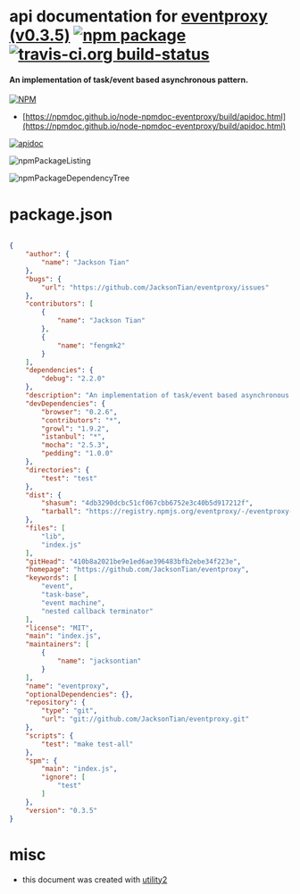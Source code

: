 # api documentation for  [eventproxy (v0.3.5)](https://github.com/JacksonTian/eventproxy)  [![npm package](https://img.shields.io/npm/v/npmdoc-eventproxy.svg?style=flat-square)](https://www.npmjs.org/package/npmdoc-eventproxy) [![travis-ci.org build-status](https://api.travis-ci.org/npmdoc/node-npmdoc-eventproxy.svg)](https://travis-ci.org/npmdoc/node-npmdoc-eventproxy)
#### An implementation of task/event based asynchronous pattern.

[![NPM](https://nodei.co/npm/eventproxy.png?downloads=true&downloadRank=true&stars=true)](https://www.npmjs.com/package/eventproxy)

- [https://npmdoc.github.io/node-npmdoc-eventproxy/build/apidoc.html](https://npmdoc.github.io/node-npmdoc-eventproxy/build/apidoc.html)

[![apidoc](https://npmdoc.github.io/node-npmdoc-eventproxy/build/screenCapture.buildCi.browser.%252Ftmp%252Fbuild%252Fapidoc.html.png)](https://npmdoc.github.io/node-npmdoc-eventproxy/build/apidoc.html)

![npmPackageListing](https://npmdoc.github.io/node-npmdoc-eventproxy/build/screenCapture.npmPackageListing.svg)

![npmPackageDependencyTree](https://npmdoc.github.io/node-npmdoc-eventproxy/build/screenCapture.npmPackageDependencyTree.svg)



# package.json

```json

{
    "author": {
        "name": "Jackson Tian"
    },
    "bugs": {
        "url": "https://github.com/JacksonTian/eventproxy/issues"
    },
    "contributors": [
        {
            "name": "Jackson Tian"
        },
        {
            "name": "fengmk2"
        }
    ],
    "dependencies": {
        "debug": "2.2.0"
    },
    "description": "An implementation of task/event based asynchronous pattern.",
    "devDependencies": {
        "browser": "0.2.6",
        "contributors": "*",
        "growl": "1.9.2",
        "istanbul": "*",
        "mocha": "2.5.3",
        "pedding": "1.0.0"
    },
    "directories": {
        "test": "test"
    },
    "dist": {
        "shasum": "4db3290dcbc51cf067cbb6752e3c40b5d917212f",
        "tarball": "https://registry.npmjs.org/eventproxy/-/eventproxy-0.3.5.tgz"
    },
    "files": [
        "lib",
        "index.js"
    ],
    "gitHead": "410b8a2021be9e1ed6ae396483bfb2ebe34f223e",
    "homepage": "https://github.com/JacksonTian/eventproxy",
    "keywords": [
        "event",
        "task-base",
        "event machine",
        "nested callback terminator"
    ],
    "license": "MIT",
    "main": "index.js",
    "maintainers": [
        {
            "name": "jacksontian"
        }
    ],
    "name": "eventproxy",
    "optionalDependencies": {},
    "repository": {
        "type": "git",
        "url": "git://github.com/JacksonTian/eventproxy.git"
    },
    "scripts": {
        "test": "make test-all"
    },
    "spm": {
        "main": "index.js",
        "ignore": [
            "test"
        ]
    },
    "version": "0.3.5"
}
```



# misc
- this document was created with [utility2](https://github.com/kaizhu256/node-utility2)
